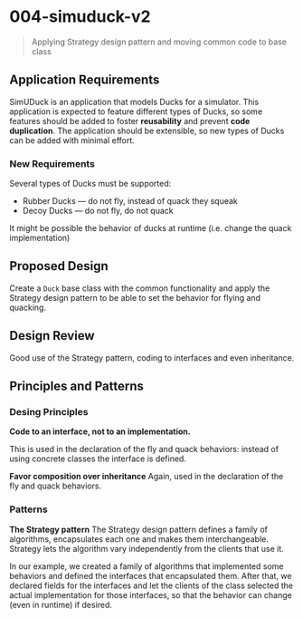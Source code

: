 # 004-simuduck-v2
> Applying Strategy design pattern and moving common code to base class

## Application Requirements
SimUDuck is an application that models Ducks for a simulator. This application is expected to feature different types of Ducks, so some features should be added to foster **reusability** and prevent **code duplication**.
The application should be extensible, so new types of Ducks can be added with minimal effort.

### New Requirements
Several types of Ducks must be supported:
+ Rubber Ducks &mdash; do not fly, instead of quack they squeak
+ Decoy Ducks &mdash; do not fly, do not quack

It might be possible the behavior of ducks at runtime (i.e. change the quack implementation)

## Proposed Design
Create a `Duck` base class with the common functionality and apply the Strategy design pattern to be able to set the behavior for flying and quacking.


## Design Review
Good use of the Strategy pattern, coding to interfaces and even inheritance.


## Principles and Patterns
### Desing Principles
**Code to an interface, not to an implementation.**

This is used in the declaration of the fly and quack behaviors: instead of using concrete classes the interface is defined. 

**Favor composition over inheritance**
Again, used in the declaration of the fly and quack behaviors.

### Patterns
**The Strategy pattern**
The Strategy design pattern defines a family of algorithms, encapsulates each one and makes them interchangeable.
Strategy lets the algorithm vary independently from the clients that use it.

In our example, we created a family of algorithms that implemented some behaviors and defined the interfaces that encapsulated them. After that, we declared fields for the interfaces and let the clients of the class selected the actual implementation for those interfaces, so that the behavior can change (even in runtime) if desired.